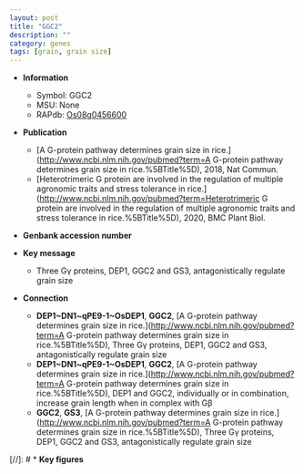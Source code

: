 ```yaml
---
layout: post
title: "GGC2"
description: ""
category: genes
tags: [grain, grain size]
---
```


* **Information**  
    + Symbol: GGC2  
    + MSU: None  
    + RAPdb: [Os08g0456600](http://rapdb.dna.affrc.go.jp/viewer/gbrowse_details/irgsp1?name=Os08g0456600)  

* **Publication**  
    + [A G-protein pathway determines grain size in rice.](http://www.ncbi.nlm.nih.gov/pubmed?term=A G-protein pathway determines grain size in rice.%5BTitle%5D), 2018, Nat Commun.
    + [Heterotrimeric G protein are involved in the regulation of multiple agronomic traits and stress tolerance in rice.](http://www.ncbi.nlm.nih.gov/pubmed?term=Heterotrimeric G protein are involved in the regulation of multiple agronomic traits and stress tolerance in rice.%5BTitle%5D), 2020, BMC Plant Biol.

* **Genbank accession number**  

* **Key message**  
    + Three Gγ proteins, DEP1, GGC2 and GS3, antagonistically regulate grain size

* **Connection**  
    + __DEP1~DN1~qPE9-1~OsDEP1__, __GGC2__, [A G-protein pathway determines grain size in rice.](http://www.ncbi.nlm.nih.gov/pubmed?term=A G-protein pathway determines grain size in rice.%5BTitle%5D),  Three Gγ proteins, DEP1, GGC2 and GS3, antagonistically regulate grain size
    + __DEP1~DN1~qPE9-1~OsDEP1__, __GGC2__, [A G-protein pathway determines grain size in rice.](http://www.ncbi.nlm.nih.gov/pubmed?term=A G-protein pathway determines grain size in rice.%5BTitle%5D),  DEP1 and GGC2, individually or in combination, increase grain length when in complex with Gβ
    + __GGC2__, __GS3__, [A G-protein pathway determines grain size in rice.](http://www.ncbi.nlm.nih.gov/pubmed?term=A G-protein pathway determines grain size in rice.%5BTitle%5D),  Three Gγ proteins, DEP1, GGC2 and GS3, antagonistically regulate grain size

[//]: # * **Key figures**  


